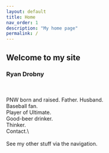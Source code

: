```yaml
---
layout: default
title: Home
nav_order: 1
description: "My home page"
permalink: /
---
```


## Welcome to my site

### Ryan Drobny  
\
\
PNW born and raised. Father. Husband.\
Baseball fan.\
Player of Ultimate.\
Good-beer drinker.\
Thinker.\
Contact.\ 
\
\
See my other stuff via the navigation. 
